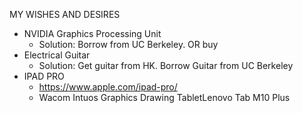 MY WISHES AND DESIRES
- NVIDIA Graphics Processing Unit
	- Solution: Borrow from UC Berkeley. OR buy
- Electrical Guitar
	- Solution: Get guitar from HK. Borrow Guitar from UC Berkeley
- IPAD PRO
	- https://www.apple.com/ipad-pro/
	- Wacom Intuos Graphics Drawing TabletLenovo Tab M10 Plus



